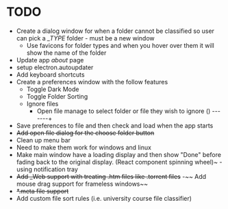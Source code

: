 # TODO

- Create a dialog window for when a folder cannot be classified so user can pick a *_TYPE* folder - must be a new window
    - Use favicons for folder types and when you hover over them it will show the name of the folder
- Update app *about* page
- setup electron.autoupdater
- Add keyboard shortcuts
- Create a preferences window with the follow features
    - Toggle Dark Mode
    - Toggle Folder Sorting
    - Ignore files
        - Open file manage to select folder or file they wish to ignore () -------+
- Save preferences to file and then check and load when the app starts
- ~~Add open file dialog for the choose folder button~~
- Clean up menu bar
- Need to make them work for windows and linux
- Make main window have a loading display and then show "Done" before fading back to the original display. (React component spinning wheel)~ - using notification tray
- ~~Add _Web support with treating .htm files like .torrent files~~
-~~ Add mouse drag support for frameless windows~~
- ~~*.meta file support~~
- Add custom file sort rules (i.e. university course file classifier)